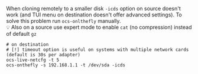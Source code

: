 When cloning remotely to a smaller disk `-icds` option on source doesn't work (and TUI menu
on destination doesn't offer advanced settings). To solve this problem run `ocs-onlthefly` manually.<br>
:bulb: Also on a source use expert mode to enable `cat` (no compression) instead of default `gz`
```shell
# on destination
# [!] timeout option is useful on systems with multiple network cards (default is 30s per adapter)
ocs-live-netcfg -t 5
ocs-onthefly -s 192.168.1.1 -t /dev/sda -icds
```
